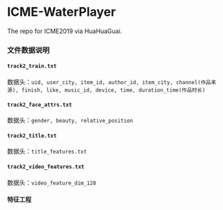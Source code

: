 # ICME-WaterPlayer
The repo for ICME2019 via HuaHuaGuai.

### 文件数据说明
#### `track2_train.txt`
数据头：`uid, user_city, item_id, author_id, item_city, channel(作品来源), finish, like, music_id, device, time, duration_time(作品时长)`

#### `track2_face_attrs.txt`
数据头：`gender, beauty, relative_position`

#### `track2_title.txt`
数据头：`title_features.txt`

#### `track2_video_features.txt`
数据头：`video_feature_dim_128`

#### 特征工程
